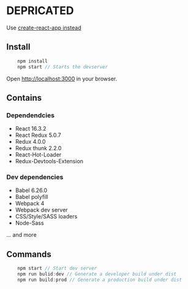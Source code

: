 # DEPRICATED 
Use [create-react-app instead](https://github.com/facebook/create-react-app)


## Install

```javascript
    npm install
    npm start // Starts the devserver
```

Open [http://localhost:3000](http://localhost:3000) in your browser.

## Contains

### Dependendcies
- React 16.3.2
- React Redux 5.0.7
- Redux 4.0.0
- Redux thunk 2.2.0
- React-Hot-Loader 
- Redux-Devtools-Extension

### Dev dependencies
- Babel 6.26.0
- Babel polyfill
- Webpack 4
- Webpack dev server
- CSS/Style/SASS loaders
- Node-Sass

... and more

## Commands
```javascript
    npm start // Start dev server
    npm run bulid:dev // Generate a developer build under dist
    npm run build:prod // Generate a production build under dist
```
